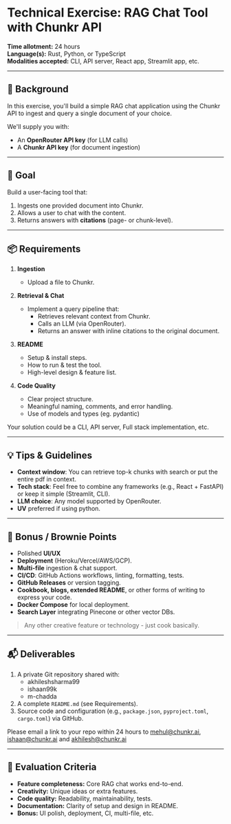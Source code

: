 # Technical Exercise: RAG Chat Tool with Chunkr API

**Time allotment:** 24 hours  
**Language(s):** Rust, Python, or TypeScript  
**Modalities accepted:** CLI, API server, React app, Streamlit app, etc.

---

## 📖 Background

In this exercise, you'll build a simple RAG chat application using the Chunkr API to ingest and query a single document of your choice.

We'll supply you with:
- An **OpenRouter API key** (for LLM calls)
- A **Chunkr API key** (for document ingestion)

---

## 🎯 Goal

Build a user-facing tool that:
1. Ingests one provided document into Chunkr.
2. Allows a user to chat with the content.
3. Returns answers with **citations** (page- or chunk-level).

---

## 📦 Requirements

1. **Ingestion**  
   - Upload a file to Chunkr.

2. **Retrieval & Chat**  
   - Implement a query pipeline that:
     - Retrieves relevant context from Chunkr.
     - Calls an LLM (via OpenRouter).
     - Returns an answer with inline citations to the original document.

3. **README**  
   - Setup & install steps.
   - How to run & test the tool.
   - High-level design & feature list.

4. **Code Quality**  
   - Clear project structure.
   - Meaningful naming, comments, and error handling.
   - Use of models and types (eg. pydantic)

Your solution could be a CLI, API server, Full stack implementation, etc. 

---

## 💡 Tips & Guidelines

- **Context window**: You can retrieve top-k chunks with search or put the entire pdf in context.
- **Tech stack**: Feel free to combine any frameworks (e.g., React + FastAPI) or keep it simple (Streamlit, CLI).
- **LLM choice**: Any model supported by OpenRouter.
- **UV** preferred if using python.

---

## 🎁 Bonus / Brownie Points

- Polished **UI/UX**
- **Deployment** (Heroku/Vercel/AWS/GCP).
- **Multi-file** ingestion & chat support.
- **CI/CD**: GitHub Actions workflows, linting, formatting, tests.
- **GitHub Releases** or version tagging.
- **Cookbook, blogs, extended README**, or other forms of writing to express your code.
- **Docker Compose** for local deployment.
- **Search Layer** integrating Pinecone or other vector DBs.
> Any other creative feature or technology - just cook basically.

---

## 📬 Deliverables

1. A private Git repository shared with:
    - akhileshsharma99
    - ishaan99k
    - m-chadda
2. A complete `README.md` (see Requirements).
3. Source code and configuration (e.g., `package.json`, `pyproject.toml`, `cargo.toml`) via GitHub.

Please email a link to your repo within 24 hours to mehul@chunkr.ai, ishaan@chunkr.ai and akhilesh@chunkr.ai

---

## 🧪 Evaluation Criteria

- **Feature completeness:** Core RAG chat works end-to-end.
- **Creativity:** Unique ideas or extra features.
- **Code quality:** Readability, maintainability, tests.
- **Documentation:** Clarity of setup and design in README.
- **Bonus:** UI polish, deployment, CI, multi-file, etc.

